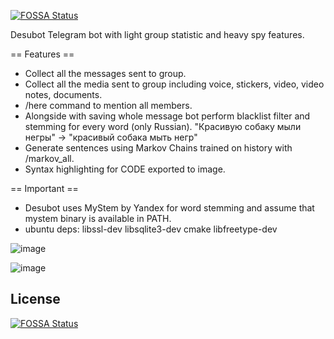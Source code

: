 [![FOSSA Status](https://app.fossa.com/api/projects/git%2Bgithub.com%2Fhouse-of-vanity%2Fdesubot.svg?type=shield)](https://app.fossa.com/projects/git%2Bgithub.com%2Fhouse-of-vanity%2Fdesubot?ref=badge_shield)

Desubot
Telegram bot with light group statistic and heavy spy features.

== Features ==
* Collect all the messages sent to group.
* Collect all the media sent to group including voice, stickers, video, video notes, documents.
* /here command to mention all members.
* Alongside with saving whole message bot perform blacklist filter and stemming for every word (only Russian). "Красивую собаку мыли негры" -> "красивый собака мыть негр"
* Generate sentences using Markov Chains trained on history with /markov_all.
* Syntax highlighting for CODE exported to image.

== Important ==
* Desubot uses MyStem by Yandex for word stemming and assume that mystem binary is available in PATH.
* ubuntu deps: libssl-dev libsqlite3-dev cmake libfreetype-dev

![image](https://user-images.githubusercontent.com/4666566/150677613-32bdedf9-4b4c-4ec5-99cd-3d0221e56fb5.png)

![image](https://user-images.githubusercontent.com/4666566/150677660-183572b4-2a69-425f-a32c-dba5ec97e438.png)

## License
[![FOSSA Status](https://app.fossa.com/api/projects/git%2Bgithub.com%2Fhouse-of-vanity%2Fdesubot.svg?type=large)](https://app.fossa.com/projects/git%2Bgithub.com%2Fhouse-of-vanity%2Fdesubot?ref=badge_large)

